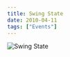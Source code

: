 ```yaml
---
title: Swing State
date: 2010-04-11
tags: ["Events"]
---
```


![Swing State](/images/2010-04-11.jpg)
